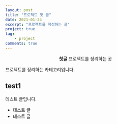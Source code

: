 ```yaml
---
layout: post
title: "프로젝트 첫 글"
date: 2021-01-24
excerpt: "프로젝트를 작성하는 글"
project: true
tag:
    - project
comments: true
---
```


<center><b>첫글</b> 프로젝트를 정리하는 곳</center>
     
프로젝트를 정리하는 카테고리입니다.

## test1

테스트 글입니다.

-   테스트 글
-   테스트 글
